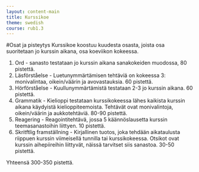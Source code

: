 ```yaml
---
layout: content-main
title: Kurssikoe
theme: swedish
course: rub1.3
---
```

#Osat ja pisteytys
Kurssikoe koostuu kuudesta osasta, joista osa suoritetaan jo kurssin aikana,
osa koeviikon kokeessa.

1. Ord - sanasto testataan jo kurssin aikana sanakokeiden muodossa, 80 pistettä.
2. Läsförståelse - Luetunymmärtämisen tehtäviä on kokeessa 3: monivalintaa,
oikein/väärin ja avovastauksia. 60 pistettä.
3. Hörförståelse - Kuullunymmärtämistä testataan 2-3 jo kurssin aikana. 60 pistettä.
4. Grammatik - Kielioppi testataan kurssikokeessa lähes kaikista kurssin aikana
käydyistä kielioppiteemoista. Tehtävät ovat monivalintoja, oikein/väärin ja
aukkotehtäviä. 80-90 pistettä.
5. Reagering - Reagointitehtävä, jossa 5 käännöslausetta kurssin teemasanastoihin
liittyen. 10 pistettä.
6. Skritftlig framställning - Kirjallinen tuotos, joka tehdään aikataulusta
riippuen kurssin viimeisellä tunnilla tai kurssikokeessa. Otsikot ovat kurssin
aihepiireihin liittyvät, näissä tarvitset siis sanastoa. 30-50 pistettä.

Yhteensä 300-350 pistettä.
